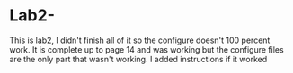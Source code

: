 # Lab2-
This is lab2, I didn't finish all of it so the configure doesn't 100 percent work. It is complete up to page 14 and was working but the configure files are the only part that wasn't working. I added instructions if it worked 
